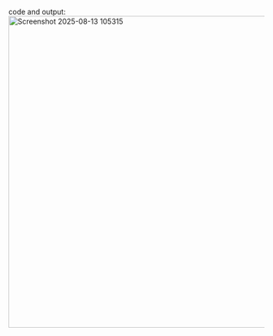 code and output:
<img width="804" height="613" alt="Screenshot 2025-08-13 105315" src="https://github.com/user-attachments/assets/a71daab4-74c5-420a-9943-4ef72dbae4a1" />
